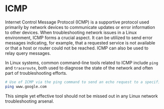 # ICMP

Internet Control Message Protocol (ICMP) is a supportive protocol used primarily by network devices to communicate updates or error information to other devices. When troubleshooting network issues in a Linux environment, ICMP forms a crucial aspect. It can be utilized to send error messages indicating, for example, that a requested service is not available or that a host or router could not be reached. ICMP can also be used to relay query messages.

In Linux systems, common command-line tools related to ICMP include `ping` and `traceroute`, both used to diagnose the state of the network and often part of troubleshooting efforts.

```bash
# Use of ICMP via the ping command to send an echo request to a specific host
ping www.google.com
```

This simple yet effective tool should not be missed out in any Linux network troubleshooting arsenal.